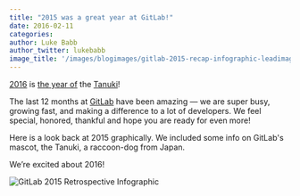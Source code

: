 ```yaml
---
title: "2015 was a great year at GitLab!"
date: 2016-02-11
categories:
author: Luke Babb
author_twitter: lukebabb
image_title: '/images/blogimages/gitlab-2015-recap-infographic-leadimage.png'
---
```


[2016](http://nymag.com/following/2016/01/everyones-crazy-about-this-japanese-raccoon-dog.html)
is
[the year of](http://mashable.com/2016/01/26/raccoon-dog/#5qybqogFK5qz) the
[Tanuki](http://edition.cnn.com/2016/01/27/travel/raccoon-dog-tanuki-named-tanu-feat/)!

The last 12 months at [GitLab](http://about.gitlab.com) have been amazing — we are super busy, growing fast, 
and making a difference to a lot of developers.
We feel special, honored, thankful and hope you are ready for even more!

Here is a look back at 2015 graphically. 
We included some info on GitLab's mascot, the Tanuki, a raccoon-dog from Japan. 

<!-- more -->

We’re excited about 2016!

![GitLab 2015 Retrospective Infographic](/images/blogimages/gitlab-2015-recap-infographic-awesome.png)

